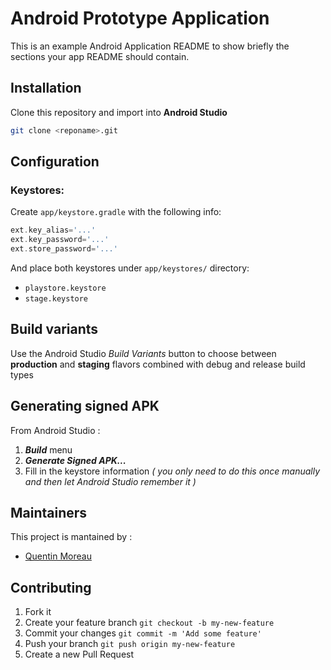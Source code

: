 # Android Prototype Application

This is an example Android Application README to show briefly the sections your app README should contain.

## Installation
Clone this repository and import into **Android Studio**
```bash
git clone <reponame>.git
```

## Configuration
### Keystores:
Create `app/keystore.gradle` with the following info:
```gradle
ext.key_alias='...'
ext.key_password='...'
ext.store_password='...'
```
And place both keystores under `app/keystores/` directory:
- `playstore.keystore`
- `stage.keystore`


## Build variants
Use the Android Studio *Build Variants* button to choose between **production** and **staging** flavors combined with debug and release build types


## Generating signed APK
From Android Studio : 
1. ***Build*** menu
2. ***Generate Signed APK...***
3. Fill in the keystore information *( you only need to do this once manually and then let Android Studio remember it )*

## Maintainers
This project is mantained by :
* [Quentin Moreau](http://github.com/Sheitak)

## Contributing

1. Fork it
2. Create your feature branch `git checkout -b my-new-feature`
3. Commit your changes `git commit -m 'Add some feature'`
4. Push your branch `git push origin my-new-feature`
5. Create a new Pull Request